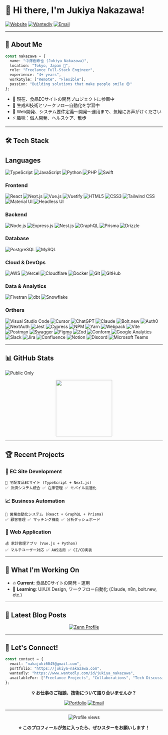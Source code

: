 # 👋 Hi there, I'm Jukiya Nakazawa!

[![Website](https://img.shields.io/badge/Portfolio-jukiya--nakazawa.com-orange?style=for-the-badge&logo=vercel&logoColor=white)](https://jukiya-nakazawa.com)
[![Wantedly](https://img.shields.io/badge/Wantedly-Profile-21D4FD?style=for-the-badge&logo=wantedly&logoColor=white)](https://www.wantedly.com/id/jukiya_nakazawa)
[![Email](https://img.shields.io/badge/Email-nakajuki6045%40gmail.com-red?style=for-the-badge&logo=gmail&logoColor=white)](mailto:nakajuki6045@gmail.com)

---

## 🚀 About Me

```typescript
const nakazawa = {
  name: "中澤樹希也 (Jukiya Nakazawa)",
  location: "Tokyo, Japan 🗾",
  role: "Freelance Full-Stack Engineer",
  experience: "4+ years",
  workStyle: ["Remote", "Flexible"],
  passion: "Building solutions that make people smile 😊"
};
```

- 🔭 現在、食品ECサイトの開発プロジェクトに参画中
- 🌱 生成AI技術とワークフロー自動化を学習中
- 💬 Web開発、システム要件定義〜開発〜運用まで、気軽にお声がけください
- ⚡ 趣味：個人開発、ヘルスケア、散歩

---

## 🛠️ Tech Stack

## **Languages**
![TypeScript](https://img.shields.io/badge/TypeScript-007ACC?style=for-the-badge&logo=typescript&logoColor=white)
![JavaScript](https://img.shields.io/badge/JavaScript-F7DF1E?style=for-the-badge&logo=javascript&logoColor=black)
![Python](https://img.shields.io/badge/Python-3776AB?style=for-the-badge&logo=python&logoColor=white)
![PHP](https://img.shields.io/badge/PHP-777BB4?style=for-the-badge&logo=php&logoColor=white)
![Swift](https://img.shields.io/badge/Swift-FA7343?style=for-the-badge&logo=swift&logoColor=white)

### **Frontend**
![React](https://img.shields.io/badge/React-20232A?style=for-the-badge&logo=react&logoColor=61DAFB)
![Next.js](https://img.shields.io/badge/Next.js-000000?style=for-the-badge&logo=next.js&logoColor=white)
![Vue.js](https://img.shields.io/badge/Vue.js-35495E?style=for-the-badge&logo=vue.js&logoColor=4FC08D)
![Vuetify](https://img.shields.io/badge/Vuetify-1867C0?style=for-the-badge&logo=vuetify&logoColor=white)
![HTML5](https://img.shields.io/badge/HTML5-E34F26?style=for-the-badge&logo=html5&logoColor=white)
![CSS3](https://img.shields.io/badge/CSS3-1572B6?style=for-the-badge&logo=css3&logoColor=white)
![Tailwind CSS](https://img.shields.io/badge/Tailwind_CSS-38B2AC?style=for-the-badge&logo=tailwind-css&logoColor=white)
![Material UI](https://img.shields.io/badge/Material--UI-0081CB?style=for-the-badge&logo=material-ui&logoColor=white)
![Headless UI](https://img.shields.io/badge/Headless_UI-66E3FF?style=for-the-badge&logo=headlessui&logoColor=black)

### **Backend**
![Node.js](https://img.shields.io/badge/Node.js-43853D?style=for-the-badge&logo=node.js&logoColor=white)
![Express.js](https://img.shields.io/badge/Express.js-404D59?style=for-the-badge&logo=express&logoColor=white)
![Nest.js](https://img.shields.io/badge/Nest.js-E0234E?style=for-the-badge&logo=nestjs&logoColor=white)
![GraphQL](https://img.shields.io/badge/GraphQL-E10098?style=for-the-badge&logo=graphql&logoColor=white)
![Prisma](https://img.shields.io/badge/Prisma-3982CE?style=for-the-badge&logo=Prisma&logoColor=white)
![Drizzle](https://img.shields.io/badge/Drizzle-C5F74F?style=for-the-badge&logo=drizzle&logoColor=black)

### **Database**
![PostgreSQL](https://img.shields.io/badge/PostgreSQL-316192?style=for-the-badge&logo=postgresql&logoColor=white)
![MySQL](https://img.shields.io/badge/MySQL-005C84?style=for-the-badge&logo=mysql&logoColor=white)

### **Cloud & DevOps**
![AWS](https://img.shields.io/badge/Amazon_AWS-FF9900?style=for-the-badge&logo=amazonaws&logoColor=white)
![Vercel](https://img.shields.io/badge/Vercel-000000?style=for-the-badge&logo=vercel&logoColor=white)
![Cloudflare](https://img.shields.io/badge/Cloudflare-F38020?style=for-the-badge&logo=cloudflare&logoColor=white)
![Docker](https://img.shields.io/badge/Docker-2496ED?style=for-the-badge&logo=docker&logoColor=white)
![Git](https://img.shields.io/badge/Git-F05032?style=for-the-badge&logo=git&logoColor=white)
![GitHub](https://img.shields.io/badge/GitHub-100000?style=for-the-badge&logo=github&logoColor=white)

### **Data & Analytics**
![Fivetran](https://img.shields.io/badge/Fivetran-4B8BBE?style=for-the-badge&logo=fivetran&logoColor=white)
![dbt](https://img.shields.io/badge/dbt-FF694B?style=for-the-badge&logo=dbt&logoColor=white)
![Snowflake](https://img.shields.io/badge/Snowflake-29B5E8?style=for-the-badge&logo=snowflake&logoColor=white)

### **Orthers**
![Visual Studio Code](https://img.shields.io/badge/VS_Code-0078D4?style=for-the-badge&logo=visual%20studio%20code&logoColor=white)
![Cursor](https://img.shields.io/badge/Cursor-000000?style=for-the-badge&logo=cursor&logoColor=white)
![ChatGPT](https://img.shields.io/badge/ChatGPT-74AA9C?style=for-the-badge&logo=openai&logoColor=white)
![Claude](https://img.shields.io/badge/Claude-CC785C?style=for-the-badge&logo=anthropic&logoColor=white)
![Bolt.new](https://img.shields.io/badge/Bolt.new-FF6B35?style=for-the-badge&logoColor=white)
![Auth0](https://img.shields.io/badge/Auth0-EB5424?style=for-the-badge&logo=auth0&logoColor=white)
![NextAuth](https://img.shields.io/badge/NextAuth.js-000000?style=for-the-badge&logo=next.js&logoColor=white)
![Jest](https://img.shields.io/badge/Jest-C21325?style=for-the-badge&logo=jest&logoColor=white)
![Cypress](https://img.shields.io/badge/Cypress-17202C?style=for-the-badge&logo=cypress&logoColor=white)
![NPM](https://img.shields.io/badge/NPM-%23000000.svg?style=for-the-badge&logo=npm&logoColor=white)
![Yarn](https://img.shields.io/badge/yarn-%232C8EBB.svg?style=for-the-badge&logo=yarn&logoColor=white)
![Webpack](https://img.shields.io/badge/webpack-%238DD6F9.svg?style=for-the-badge&logo=webpack&logoColor=black)
![Vite](https://img.shields.io/badge/vite-%23646CFF.svg?style=for-the-badge&logo=vite&logoColor=white)
![Postman](https://img.shields.io/badge/Postman-FF6C37?style=for-the-badge&logo=postman&logoColor=white)
![Swagger](https://img.shields.io/badge/-Swagger-%23Clojure?style=for-the-badge&logo=swagger&logoColor=white)
![Figma](https://img.shields.io/badge/Figma-F24E1E?style=for-the-badge&logo=figma&logoColor=white)
![Zod](https://img.shields.io/badge/Zod-3068B7?style=for-the-badge&logo=zod&logoColor=white)
![Conform](https://img.shields.io/badge/Conform-FF6B6B?style=for-the-badge&logoColor=white)
![Google Analytics](https://img.shields.io/badge/Google%20Analytics-E37400?style=for-the-badge&logo=google%20analytics&logoColor=white)
![Slack](https://img.shields.io/badge/Slack-4A154B?style=for-the-badge&logo=slack&logoColor=white)
![Jira](https://img.shields.io/badge/Jira-0052CC?style=for-the-badge&logo=Jira&logoColor=white)
![Confluence](https://img.shields.io/badge/confluence-%23172BF4.svg?style=for-the-badge&logo=confluence&logoColor=white)
![Notion](https://img.shields.io/badge/Notion-%23000000.svg?style=for-the-badge&logo=notion&logoColor=white)
![Discord](https://img.shields.io/badge/Discord-7289DA?style=for-the-badge&logo=discord&logoColor=white)
![Microsoft Teams](https://img.shields.io/badge/Microsoft_Teams-6264A7?style=for-the-badge&logo=microsoft-teams&logoColor=white)

---

## 📊 GitHub Stats

![Public Only](https://img.shields.io/badge/Stats-Public_Repos_Only-blue?style=flat-square)

<div align="center">
  <img height="180em" src="https://github-readme-stats.vercel.app/api/top-langs/?username=nakazawa-juk&layout=compact&langs_count=8&theme=tokyonight"/>
</div>

---

## 🏆 Recent Projects

### 🛒 **EC Site Development**
```
🍰 宅配食品ECサイト (TypeScript + Next.js)
✅ 決済システム統合 ✅ 在庫管理 ✅ モバイル最適化
```

### 📈 **Business Automation**
```
🤖 営業自動化システム (React + GraphQL + Prisma)
✅ 顧客管理 ✅ マッチング機能 ✅ 分析ダッシュボード
```

### 📱 **Web Application**
```
💰 家計管理アプリ (Vue.js + Python)
✅ マルチユーザー対応 ✅ AWS活用 ✅ CI/CD実装
```

---

## 🎯 What I'm Working On

- 🔥 **Current**: 食品ECサイトの開発・運用
- 🎯 **Learning**: UI/UX Design, ワークフロー自動化 (Claude, n8n, bolt.new, etc.)


---

## 📝 Latest Blog Posts

<div align="center">

[![Zenn Profile](https://img.shields.io/badge/Zenn-技術記事を投稿中-3EA8FF?style=for-the-badge&logo=zenn&logoColor=white)](https://zenn.dev/musc)

</div>

---

## 🤝 Let's Connect!

```typescript
const contact = {
  email: "nakajuki6045@gmail.com",
  portfolio: "https://jukiya-nakazawa.com",
  wantedly: "https://www.wantedly.com/id/jukiya_nakazawa",
  availableFor: ["Freelance Projects", "Collaborations", "Tech Discussions"]
};
```

<div align="center">

**💡 お仕事のご相談、技術について語り合いませんか？**

[![Portfolio](https://img.shields.io/badge/Portfolio-Visit_Now-orange?style=for-the-badge&logo=vercel)](https://jukiya-nakazawa.com)
[![Email](https://img.shields.io/badge/Contact-Send_Email-red?style=for-the-badge&logo=gmail)](mailto:nakajuki6045@gmail.com)

</div>

---

<div align="center">
  <img src="https://komarev.com/ghpvc/?username=nakazawa-juk&color=blueviolet&style=flat-square&label=Profile+Views" alt="Profile views" />
</div>

<div align="center">

**⭐ このプロフィールが気に入ったら、ぜひスターをお願いします！**

</div>
